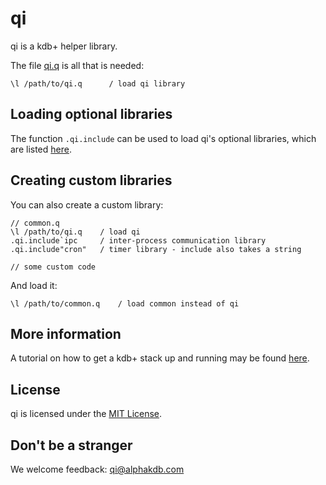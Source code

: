 # qi

qi is a kdb+ helper library.

The file [qi.q](https://alphakdb.com/qi/repo/qi.q) is all that is needed:

    \l /path/to/qi.q      / load qi library
    
## Loading optional libraries
The function `.qi.include` can be used to load qi's optional libraries, which are listed [here]().

## Creating custom libraries

You can also create a custom library:

    // common.q
    \l /path/to/qi.q    / load qi
    .qi.include`ipc     / inter-process communication library
    .qi.include"cron"   / timer library - include also takes a string
    
    // some custom code

And load it:

    \l /path/to/common.q    / load common instead of qi

## More information

A tutorial on how to get a kdb+ stack up and running may be found [here](https://alphakdb.com/qi/videos/getting-started-1).

## License

qi is licensed under the [MIT License](./docs/LICENSE.md).

## Don't be a stranger

We welcome feedback: [qi@alphakdb.com](mailto:qi@alphakdb.com)